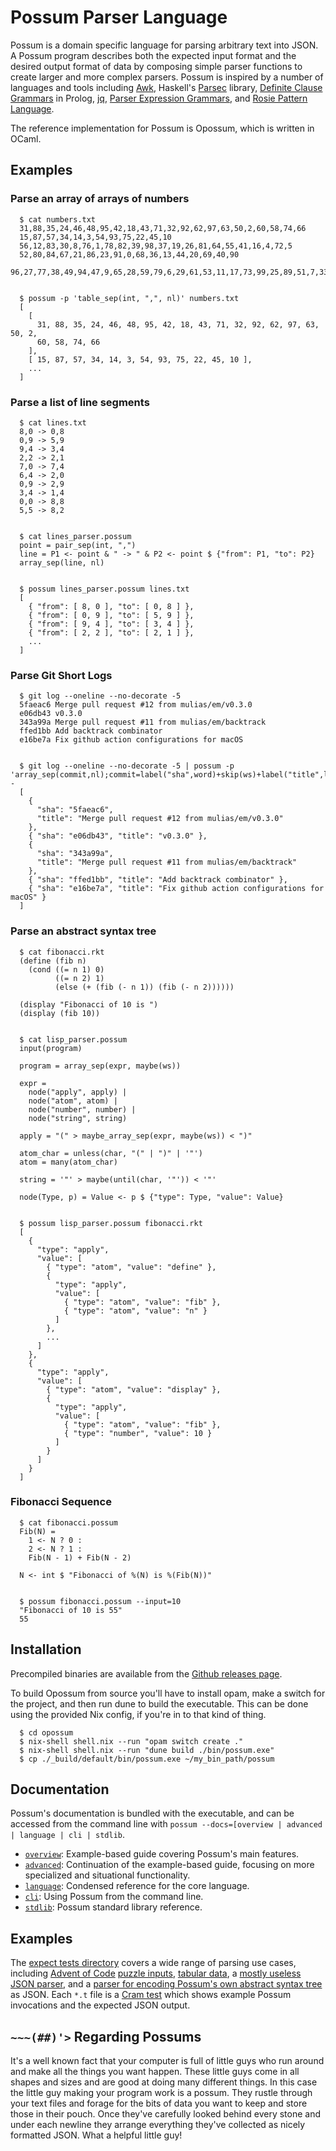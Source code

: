 # Possum Parser Language

Possum is a domain specific language for parsing arbitrary text into JSON. A
Possum program describes both the expected input format and the desired output
format of data by composing simple parser functions to create larger and more
complex parsers. Possum is inspired by a number of languages and tools
including [Awk], Haskell's [Parsec] library, [Definite Clause Grammars] in
Prolog, [jq], [Parser Expression Grammars], and [Rosie Pattern Language].

The reference implementation for Possum is Opossum, which is written in OCaml.

[Awk]: https://en.wikipedia.org/wiki/AWK
[Parsec]: https://hackage.haskell.org/package/parsec
[Definite Clause Grammars]: https://en.wikipedia.org/wiki/Definite_clause_grammar
[jq]: https://stedolan.github.io/jq/
[Parser Expression Grammars]: https://en.wikipedia.org/wiki/Parsing_expression_grammar
[Rosie Pattern Language]: https://rosie-lang.org/

## Examples

### Parse an array of arrays of numbers

```
  $ cat numbers.txt
  31,88,35,24,46,48,95,42,18,43,71,32,92,62,97,63,50,2,60,58,74,66
  15,87,57,34,14,3,54,93,75,22,45,10
  56,12,83,30,8,76,1,78,82,39,98,37,19,26,81,64,55,41,16,4,72,5
  52,80,84,67,21,86,23,91,0,68,36,13,44,20,69,40,90
  96,27,77,38,49,94,47,9,65,28,59,79,6,29,61,53,11,17,73,99,25,89,51,7,33,85,70


  $ possum -p 'table_sep(int, ",", nl)' numbers.txt
  [
    [
      31, 88, 35, 24, 46, 48, 95, 42, 18, 43, 71, 32, 92, 62, 97, 63, 50, 2,
      60, 58, 74, 66
    ],
    [ 15, 87, 57, 34, 14, 3, 54, 93, 75, 22, 45, 10 ],
    ...
  ]
```

### Parse a list of line segments

```
  $ cat lines.txt
  8,0 -> 0,8
  0,9 -> 5,9
  9,4 -> 3,4
  2,2 -> 2,1
  7,0 -> 7,4
  6,4 -> 2,0
  0,9 -> 2,9
  3,4 -> 1,4
  0,0 -> 8,8
  5,5 -> 8,2


  $ cat lines_parser.possum
  point = pair_sep(int, ",")
  line = P1 <- point & " -> " & P2 <- point $ {"from": P1, "to": P2}
  array_sep(line, nl)


  $ possum lines_parser.possum lines.txt
  [
    { "from": [ 8, 0 ], "to": [ 0, 8 ] },
    { "from": [ 0, 9 ], "to": [ 5, 9 ] },
    { "from": [ 9, 4 ], "to": [ 3, 4 ] },
    { "from": [ 2, 2 ], "to": [ 2, 1 ] },
    ...
  ]
```

### Parse Git Short Logs

```
  $ git log --oneline --no-decorate -5
  5faeac6 Merge pull request #12 from mulias/em/v0.3.0
  e06db43 v0.3.0
  343a99a Merge pull request #11 from mulias/em/backtrack
  ffed1bb Add backtrack combinator
  e16be7a Fix github action configurations for macOS


  $ git log --oneline --no-decorate -5 | possum -p 'array_sep(commit,nl);commit=label("sha",word)+skip(ws)+label("title",line)' -
  [
    {
      "sha": "5faeac6",
      "title": "Merge pull request #12 from mulias/em/v0.3.0"
    },
    { "sha": "e06db43", "title": "v0.3.0" },
    {
      "sha": "343a99a",
      "title": "Merge pull request #11 from mulias/em/backtrack"
    },
    { "sha": "ffed1bb", "title": "Add backtrack combinator" },
    { "sha": "e16be7a", "title": "Fix github action configurations for macOS" }
  ]
```

### Parse an abstract syntax tree

```
  $ cat fibonacci.rkt
  (define (fib n)
    (cond ((= n 1) 0)
          ((= n 2) 1)
          (else (+ (fib (- n 1)) (fib (- n 2))))))

  (display "Fibonacci of 10 is ")
  (display (fib 10))


  $ cat lisp_parser.possum
  input(program)

  program = array_sep(expr, maybe(ws))

  expr =
    node("apply", apply) |
    node("atom", atom) |
    node("number", number) |
    node("string", string)

  apply = "(" > maybe_array_sep(expr, maybe(ws)) < ")"

  atom_char = unless(char, "(" | ")" | '"')
  atom = many(atom_char)

  string = '"' > maybe(until(char, '"')) < '"'

  node(Type, p) = Value <- p $ {"type": Type, "value": Value}


  $ possum lisp_parser.possum fibonacci.rkt
  [
    {
      "type": "apply",
      "value": [
        { "type": "atom", "value": "define" },
        {
          "type": "apply",
          "value": [
            { "type": "atom", "value": "fib" },
            { "type": "atom", "value": "n" }
          ]
        },
        ...
      ]
    },
    {
      "type": "apply",
      "value": [
        { "type": "atom", "value": "display" },
        {
          "type": "apply",
          "value": [
            { "type": "atom", "value": "fib" },
            { "type": "number", "value": 10 }
          ]
        }
      ]
    }
  ]
```

### Fibonacci Sequence

```
  $ cat fibonacci.possum
  Fib(N) =
    1 <- N ? 0 :
    2 <- N ? 1 :
    Fib(N - 1) + Fib(N - 2)

  N <- int $ "Fibonacci of %(N) is %(Fib(N))"


  $ possum fibonacci.possum --input=10
  "Fibonacci of 10 is 55"
  55
```

## Installation

Precompiled binaries are available from the [Github releases page].

To build Opossum from source you'll have to install opam, make a switch for the
project, and then run dune to build the executable. This can be done using the
provided Nix config, if you're in to that kind of thing.

```
  $ cd opossum
  $ nix-shell shell.nix --run "opam switch create ."
  $ nix-shell shell.nix --run "dune build ./bin/possum.exe"
  $ cp ./_build/default/bin/possum.exe ~/my_bin_path/possum
```

[github releases page]: https://github.com/mulias/possum_parser_language/releases

## Documentation

Possum's documentation is bundled with the executable, and can be accessed
from the command line with `possum --docs=[overview | advanced | language | cli
| stdlib`.

- [`overview`]: Example-based guide covering Possum's main features.
- [`advanced`]: Continuation of the example-based guide, focusing on more
    specialized and situational functionality.
- [`language`]: Condensed reference for the core language.
- [`cli`]: Using Possum from the command line.
- [`stdlib`]: Possum standard library reference.

[`overview`]: docs/overview.md
[`advanced`]: docs/advanced.md
[`language`]: docs/language.md
[`cli`]: docs/cli.md
[`stdlib`]: docs/stdlib.md

## Examples

The [expect tests directory] covers a wide range of parsing use cases, including
[Advent of Code] [puzzle inputs], [tabular data], a [mostly useless JSON parser], and a
[parser for encoding Possum's own abstract syntax tree] as JSON. Each `*.t` file
is a [Cram test] which shows example Possum invocations and the expected JSON
output.

[expect tests directory]: opossum/test/expect/
[advent of code]: https://adventofcode.com/
[puzzle inputs]: opossum/test/expect/advent_2021_day_04.t/
[tabular data]: opossum/test/expect/tabular_data.t/
[mostly useless JSON parser]: opossum/test/expect/json.t/
[parser for encoding possum's own abstract syntax tree]: opossum/test/expect/possum_ast.t/
[cram test]: https://bitheap.org/cram/

## `~~~(##)'>` Regarding Possums

It's a well known fact that your computer is full of little guys who run around
and make all the things you want happen. These little guys come in all shapes
and sizes and are good at doing many different things. In this case the little
guy making your program work is a possum. They rustle through your text files
and forage for the bits of data you want to keep and store those in their pouch.
Once they've carefully looked behind every stone and under each newline they
arrange everything they've collected as nicely formatted JSON. What a helpful
little guy!
